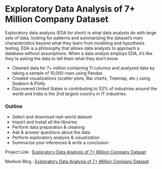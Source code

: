 # Exploratory Data Analysis of  7+ Million Company Dataset

Exploratory data analysis (EDA for short) is what data analysts do with large sets of data, looking for patterns and summarizing the dataset’s main characteristics beyond what they learn from modeling and hypothesis testing. EDA is a philosophy that allows data analysts to approach a database without assumptions. When a data analyst employs EDA, it’s like they’re asking the data to tell them what they don’t know.

* Cleaned data for 7+ million containing 11 columns and analyzed data by taking a sample of 10,000 rows using Pandas
* Created visualizations (scatter plots, Bar charts, Treemap, etc.) using Seaborn & Plotly
* Discovered United States is contributing to 53% of industries around the world and India is the 2nd largest country in IT industries.

### Outline
* Select and download real-world dataset
* Import and Install all the libraries
* Perform data preparation & cleaning
* Ask & answer questions about the data
* Perform exploratory analysis & visualization
* Summarize your inferences & write a conclusion

Project Link : [Exploratory Data Analysis of  7+ Million Company Dataset](https://jovian.ai/pankajthakur3999/eda-company-datasets#C0)

Medium Blog :  [Exploratory Data Analysis of  7+ Million Company Dataset](https://blog.jovian.ai/exploratory-data-analysis-on-company-datasets-c331beaa28d0)
